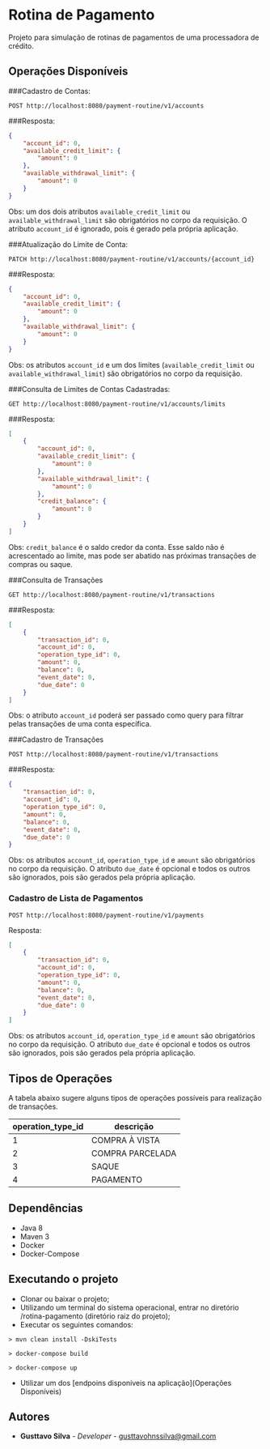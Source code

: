 Rotina de Pagamento
=================

Projeto para simulação de rotinas de pagamentos de uma processadora de crédito.

Operações Disponíveis
---------------

###Cadastro de Contas:

```
POST http://localhost:8080/payment-routine/v1/accounts
```

###Resposta:

```JSON
{
    "account_id": 0,
    "available_credit_limit": {
        "amount": 0
    },
    "available_withdrawal_limit": {
        "amount": 0
    }
}
```

Obs: um dos dois atributos `available_credit_limit` ou `available_withdrawal_limit` são obrigatórios no corpo da requisição. O atributo `account_id` 
é ignorado, pois é gerado pela própria aplicação.

###Atualização do Limite de Conta:

```
PATCH http://localhost:8080/payment-routine/v1/accounts/{account_id}
```

###Resposta:

```JSON
{
    "account_id": 0,
    "available_credit_limit": {
        "amount": 0
    },
    "available_withdrawal_limit": {
        "amount": 0
    }
}
```

Obs: os atributos `account_id` e um dos limites (`available_credit_limit` ou `available_withdrawal_limit`) são obrigatórios no corpo da requisição.

###Consulta de Limites de Contas Cadastradas:

```
GET http://localhost:8080/payment-routine/v1/accounts/limits
```

###Resposta:

```JSON
[
    {
        "account_id": 0,
        "available_credit_limit": {
            "amount": 0
        },
        "available_withdrawal_limit": {
            "amount": 0
        },
        "credit_balance": {
            "amount": 0         
        }
    }
]    
```

Obs: `credit_balance` é o saldo credor da conta. Esse saldo não é acrescentado ao limite, mas pode ser abatido nas próximas 
transações de compras ou saque. 

###Consulta de Transações

```
GET http://localhost:8080/payment-routine/v1/transactions
```

###Resposta:

```JSON
[
    {
        "transaction_id": 0,
        "account_id": 0,
        "operation_type_id": 0,
        "amount": 0,
        "balance": 0,
        "event_date": 0,
        "due_date": 0
    }
]
```

Obs: o atributo `account_id` poderá ser passado como query para filtrar pelas transações de uma conta específica.

###Cadastro de Transações

```
POST http://localhost:8080/payment-routine/v1/transactions
```

###Resposta:

```JSON
{
    "transaction_id": 0,
    "account_id": 0,
    "operation_type_id": 0,
    "amount": 0,
    "balance": 0,
    "event_date": 0,
    "due_date": 0
}
```

Obs: os atributos `account_id`, `operation_type_id` e `amount` são obrigatórios no corpo da requisição. O atributo `due_date` 
é opcional e todos os outros são ignorados, pois são gerados pela própria aplicação.

### Cadastro de Lista de Pagamentos

```
POST http://localhost:8080/payment-routine/v1/payments
```

Resposta:

```JSON
[
    {
        "transaction_id": 0,
        "account_id": 0,
        "operation_type_id": 0,
        "amount": 0,
        "balance": 0,
        "event_date": 0,
        "due_date": 0
    }
]
```

Obs: os atributos `account_id`, `operation_type_id` e `amount` são obrigatórios no corpo da requisição. O atributo `due_date` 
é opcional e todos os outros são ignorados, pois são gerados pela própria aplicação.

Tipos de Operações
---------------

A tabela abaixo sugere alguns tipos de operações possíveis para realização de transações.

| operation_type_id | descrição        |
|-------------------|------------------|
| 1                 | COMPRA À VISTA   |
| 2                 | COMPRA PARCELADA |
| 3                 | SAQUE            |
| 4                 | PAGAMENTO        |

Dependências
---------------
* Java 8
* Maven 3
* Docker
* Docker-Compose

Executando o projeto
---------------

* Clonar ou baixar o projeto;
* Utilizando um terminal do sistema operacional, entrar no diretório /rotina-pagamento (diretório raiz do projeto);
* Executar os seguintes comandos:

```SHELL
> mvn clean install -DskiTests
```

```SHELL
> docker-compose build
```

```SHELL
> docker-compose up
```

* Utilizar um dos [endpoins disponíveis na aplicação](Operações Disponíveis)

Autores
---------------
* **Gusttavo Silva** - *Developer* - [gusttavohnssilva@gmail.com](mailto:gusttavohnssilva@gmail.com)